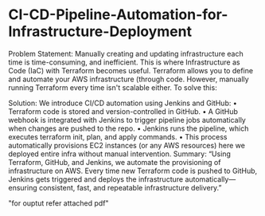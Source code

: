 # CI-CD-Pipeline-Automation-for-Infrastructure-Deployment
 Problem Statement:
Manually creating and updating infrastructure each time is time-consuming, and inefficient.
This is where Infrastructure as Code (IaC) with Terraform becomes useful. Terraform allows you to define and automate your AWS infrastructure (through code.
However, manually running Terraform every time isn't scalable either. To solve this:
 
 Solution:
We introduce CI/CD automation using Jenkins and GitHub:
•	Terraform code is stored and version-controlled in GitHub.
•	A GitHub webhook is integrated with Jenkins to trigger pipeline jobs automatically when changes are pushed to the repo.
•	Jenkins runs the pipeline, which executes terraform init, plan, and apply commands.
•	This process automatically provisions EC2 instances (or any AWS resources) here we deployed entire infra without manual intervention. Summary:
“Using Terraform, GitHub, and Jenkins, we automate the provisioning of infrastructure on AWS. Every time new Terraform code is pushed to GitHub, Jenkins gets triggered and deploys the infrastructure automatically—ensuring consistent, fast, and repeatable infrastructure delivery.”

"for ouptut refer attached pdf"
